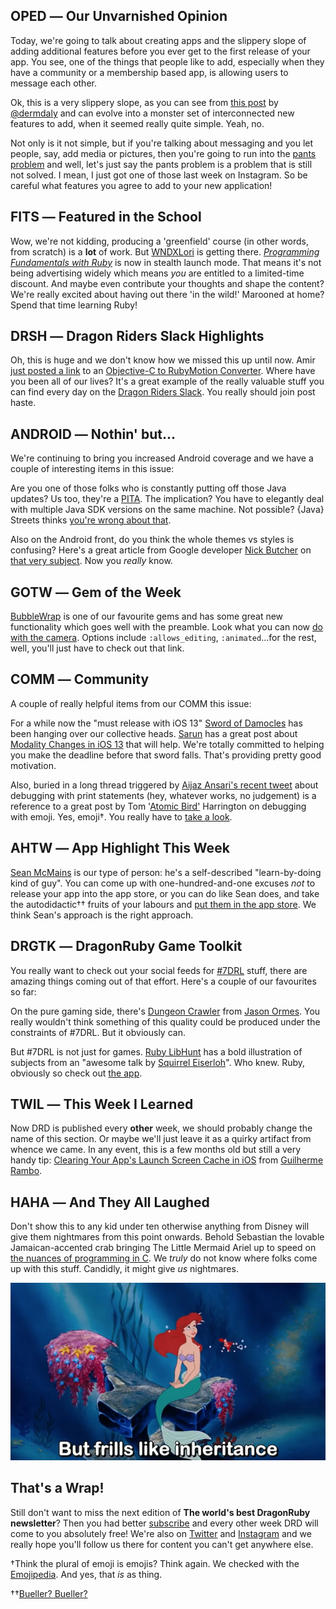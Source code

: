 <div style="display:none;font−size:0;line−height:0;max−height:0;mso−hide:all">DRD056: Your one piece of email this week which will not contain *that* word. Anywhere. Not even once.</div>

## OPED ― Our Unvarnished Opinion

Today, we're going to talk about creating apps and the slippery slope of adding additional features before you ever get to the first release of your app. You see, one of the things that people like to add, especially when they have a community or a membership based app, is allowing users to message each other.

Ok, this is a very slippery slope, as you can see from [this post](https://tapadoo.com/and-wed-like-to-allow-users-to-message-each-other/) by [@dermdaly](https://twitter.com/dermdaly) and can evolve into a monster set of interconnected new features to add, when it seemed really quite simple. Yeah, no.

Not only is it not simple, but if you're talking about messaging and you let people, say, add media or pictures, then you're going to run into the [pants problem](https://buildwithrespect.com/2019/11/16/pants-problems/) and well, let's just say the pants problem is a problem that is still not solved. I mean, I just got one of those last week on Instagram. So be careful what features you agree to add to your new application!


## FITS ― Featured in the School

Wow, we're not kidding, producing a 'greenfield' course (in other words, from scratch) is a **lot** of work. But [WNDXLori](https://twitter.com/wndxlori) is getting there. *[Programming Fundamentals with Ruby](https://wndx.school/p/ruby-programming-fundamentals)* is now in stealth launch mode. That means it's not being advertising widely which means *you* are entitled to a limited-time discount. And maybe even contribute your thoughts and shape the content? We're really excited about having out there 'in the wild!' Marooned at home? Spend that time learning Ruby!

## DRSH ― Dragon Riders Slack Highlights

Oh, this is huge and we don't know how we missed this up until now. Amir [just posted a link](https://motioneers.slack.com/archives/C055RDLS0/p1583358382049400?thread_ts=1583357638.049300&cid=C055RDLS0) to an [Objective-C to RubyMotion Converter](https://objc2rubymotion.herokuapp.com). Where have you been all of our lives? It's a great example of the really valuable stuff you can find every day on the [Dragon Riders Slack](https://motioneers.slack.com). You really should join post haste.

## ANDROID ― Nothin' but...

We're continuing to bring you increased Android coverage and we have a couple of interesting items in this issue:

Are you one of those folks who is constantly putting off those Java updates? Us too, they're a [PITA](https://www.urbandictionary.com/define.php?term=pita). The implication? You have to elegantly deal with multiple Java SDK versions on the same machine. Not possible? {Java} Streets thinks [you're wrong about that](https://javastreets.com/blog/2017/9/using_multiple_java_sdk_versions.html).

Also on the Android front, do you think the whole themes vs styles is confusing? Here's a great article from Google developer [Nick Butcher](https://medium.com/@crafty) on [that very subject](https://medium.com/androiddevelopers/android-styling-themes-vs-styles-ebe05f917578). Now you *really* know.

## GOTW ― Gem of the Week

[BubbleWrap](https://github.com/rubymotion-community/BubbleWrap) is one of our favourite gems and has some great new functionality which goes well with the preamble. Look what you can now [do with the camera](https://github.com/rubymotion-community/BubbleWrap#camera). Options include <code>:allows_editing</code>, <code>:animated</code>...for the rest, well, you'll just have to check out that link.

## COMM ― Community

A couple of really helpful items from our COMM this issue:

For a while now the "must release with iOS 13" [Sword of Damocles](https://en.wikipedia.org/wiki/Damocles) has been hanging over our collective heads. [Sarun](https://twitter.com/sarunw) has a great post about [Modality Changes in iOS 13](https://sarunw.com/posts/modality-changes-in-ios13/) that will help. We're totally committed to helping you make the deadline before that sword falls. That's providing pretty good motivation.

Also, buried in a long thread triggered by [Aijaz Ansari's recent tweet](https://twitter.com/_aijaz_/status/1238714789796311042) about debugging with print statements (hey, whatever works, no judgement) is a reference to a great post by Tom '[Atomic Bird'](https://twitter.com/atomicbird) Harrington on debugging with emoji. Yes, emoji†. You really have to [take a look](https://atomicbird.com/blog/emoji-logging/). 

## AHTW ― App Highlight This Week

[Sean McMains](https://twitter.com/SeanMcTex) is our type of person: he's a self-described "learn-by-doing kind of guy". You can come up with one-hundred-and-one excuses *not* to release your app into the app store, or you can do like Sean does, and take the autodidactic†† fruits of your labours and [put them in the app store](https://twitter.com/SeanMcTex/status/1210708987823439872). We think Sean's approach is the right approach.

## DRGTK ― DragonRuby Game Toolkit

You really want to check out your social feeds for [#7DRL](https://twitter.com/hashtag/7drl) stuff, there are amazing things coming out of that effort. Here's a couple of our favourites so far: 

On the pure gaming side, there's [Dungeon Crawler](https://twitter.com/skryking/status/1237367537588998144) from [Jason Ormes](https://twitter.com/skryking). You really wouldn't think something of this quality could be produced under the constraints of #7DRL. But it obviously can.

But #7DRL is not just for games. [Ruby LibHunt](https://twitter.com/RubyLibHunt) has a bold illustration of subjects from an "awesome talk by [Squirrel Eiserloh](https:/twitter.com/squirreltweets)". Who knew. Ruby, obviously so check out [the app](https://twitter.com/RubyLibHunt/status/1237213404495925248). 

## TWIL ― This Week I Learned

Now DRD is published every **other** week, we should probably change the name of this section. Or maybe we'll just leave it as a quirky artifact from whence we came. In any event, this is a few months old but still a very handy tip: [Clearing Your App's Launch Screen Cache in iOS](https://rambo.codes/ios/quick-tip/2019/12/09/clearing-your-apps-launch-screen-cache-on-ios.html) from [Guilherme Rambo](https://twitter.com/_inside).

## HAHA ― And They All Laughed

Don't show this to any kid under ten otherwise anything from Disney will give them nightmares from this point onwards. Behold Sebastian the lovable Jamaican-accented crab bringing The Little Mermaid Ariel up to speed on [the nuances of programming in C](https://youtu.be/Snr113r5ocY). We *truly* do not know where folks come up with this stuff. Candidly, it might give *us* nightmares.

![](/assets/images/little-mermaid-does-c-590x332.png)

## That's a Wrap!

Still don't want to miss the next edition of **The world's best DragonRuby newsletter**? Then you had better [subscribe](https://motivated-experimenter-209.ck.page/bd51551808?ck_subscriber_id=612863934) and every other week DRD will come to you absolutely free! We're also on [Twitter](https://twitter.com/wndxschool) and [Instagram](https://instagram.com/wndxschool) and we really hope you'll follow us there for content you can't get anywhere else.

†Think the plural of emoji is emojis? Think again. We checked with the [Emojipedia](https://emojipedia.org/faq/#plural). And yes, that *is* as thing.

††[Bueller? Bueller?](https://www.youtube.com/watch?v=f4zyjLyBp64)
